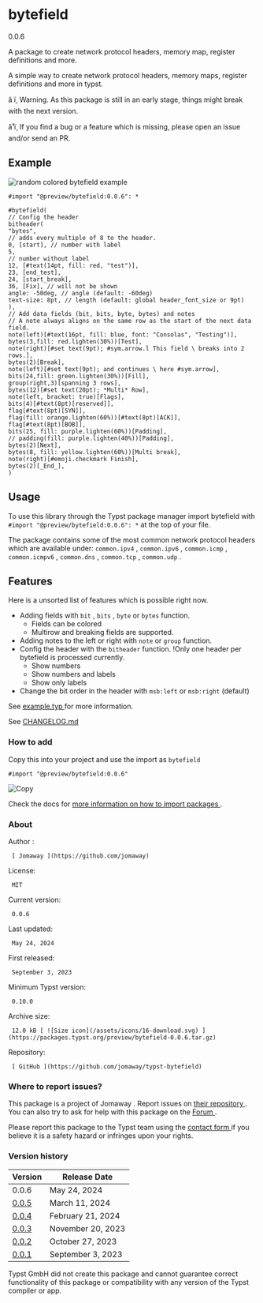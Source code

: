#  bytefield

0.0.6

A package to create network protocol headers, memory map, register definitions
and more.

A simple way to create network protocol headers, memory maps, register
definitions and more in typst.

â ï¸ Warning. As this package is still in an early stage, things might break
with the next version.

â¹ï¸ If you find a bug or a feature which is missing, please open an issue
and/or send an PR.

##  Example

![random colored bytefield
example](https://github.com/typst/packages/raw/main/packages/preview/bytefield/0.0.6/docs/bytefield_example.png)

    
    
    #import "@preview/bytefield:0.0.6": *
    
    #bytefield(
    // Config the header
    bitheader(
    "bytes",
    // adds every multiple of 8 to the header.
    0, [start], // number with label
    5,
    // number without label
    12, [#text(14pt, fill: red, "test")],
    23, [end_test],
    24, [start_break],
    36, [Fix], // will not be shown
    angle: -50deg, // angle (default: -60deg)
    text-size: 8pt, // length (default: global header_font_size or 9pt)
    ),
    // Add data fields (bit, bits, byte, bytes) and notes
    // A note always aligns on the same row as the start of the next data field.
    note(left)[#text(16pt, fill: blue, font: "Consolas", "Testing")],
    bytes(3,fill: red.lighten(30%))[Test],
    note(right)[#set text(9pt); #sym.arrow.l This field \ breaks into 2 rows.],
    bytes(2)[Break],
    note(left)[#set text(9pt); and continues \ here #sym.arrow],
    bits(24,fill: green.lighten(30%))[Fill],
    group(right,3)[spanning 3 rows],
    bytes(12)[#set text(20pt); *Multi* Row],
    note(left, bracket: true)[Flags],
    bits(4)[#text(8pt)[reserved]],
    flag[#text(8pt)[SYN]],
    flag(fill: orange.lighten(60%))[#text(8pt)[ACK]],
    flag[#text(8pt)[BOB]],
    bits(25, fill: purple.lighten(60%))[Padding],
    // padding(fill: purple.lighten(40%))[Padding],
    bytes(2)[Next],
    bytes(8, fill: yellow.lighten(60%))[Multi break],
    note(right)[#emoji.checkmark Finish],
    bytes(2)[_End_],
    )
    

##  Usage

To use this library through the Typst package manager import bytefield with `
#import "@preview/bytefield:0.0.6": * ` at the top of your file.

The package contains some of the most common network protocol headers which
are available under: ` common.ipv4 ` , ` common.ipv6 ` , ` common.icmp ` , `
common.icmpv6 ` , ` common.dns ` , ` common.tcp ` , ` common.udp ` .

##  Features

Here is a unsorted list of features which is possible right now.

  * Adding fields with ` bit ` , ` bits ` , ` byte ` or ` bytes ` function. 
    * Fields can be colored 
    * Multirow and breaking fields are supported. 
  * Adding notes to the left or right with ` note ` or ` group ` function. 
  * Config the header with the ` bitheader ` function. !Only one header per bytefield is processed currently. 
    * Show numbers 
    * Show numbers and labels 
    * Show only labels 
  * Change the bit order in the header with ` msb:left ` or ` msb:right ` (default) 

See [ example.typ
](https://github.com/typst/packages/raw/main/packages/preview/bytefield/0.0.6/example.typ)
for more information.

See [ CHANGELOG.md
](https://github.com/typst/packages/raw/main/packages/preview/bytefield/0.0.6/CHANGELOG.md)

###  How to add

Copy this into your project and use the import as  ` bytefield `

    
    
    #import "@preview/bytefield:0.0.6"

![Copy](/assets/icons/16-copy.svg)

Check the docs for  [ more information on how to import packages
](https://typst.app/docs/reference/scripting/#packages) .

###  About

Author  :

     [ Jomaway ](https://github.com/jomaway)
License:

     MIT 
Current version:

     0.0.6 
Last updated:

     May 24, 2024 
First released:

     September 3, 2023 
Minimum Typst version:

     0.10.0 
Archive size:

     12.0 kB [ ![Size icon](/assets/icons/16-download.svg) ](https://packages.typst.org/preview/bytefield-0.0.6.tar.gz)
Repository:

     [ GitHub ](https://github.com/jomaway/typst-bytefield)

###  Where to report issues?

This  package  is a project of  Jomaway  .  Report issues on  [ their
repository ](https://github.com/jomaway/typst-bytefield) .  You can also try
to ask for help with this  package  on the  [ Forum ](https://forum.typst.app)
.

Please report this  package  to the Typst team using the  [ contact form
](https://typst.app/contact) if you believe it is a safety hazard or infringes
upon your rights.

###  Version history

Version  |  Release Date   
---|---  
0.0.6  |  May 24, 2024   
[ 0.0.5 ](https://typst.app/universe/package/bytefield/0.0.5/) |  March 11, 2024   
[ 0.0.4 ](https://typst.app/universe/package/bytefield/0.0.4/) |  February 21, 2024   
[ 0.0.3 ](https://typst.app/universe/package/bytefield/0.0.3/) |  November 20, 2023   
[ 0.0.2 ](https://typst.app/universe/package/bytefield/0.0.2/) |  October 27, 2023   
[ 0.0.1 ](https://typst.app/universe/package/bytefield/0.0.1/) |  September 3, 2023   
  
Typst GmbH did not create this  package  and cannot guarantee correct
functionality of this  package  or compatibility with any version of the Typst
compiler or app.

